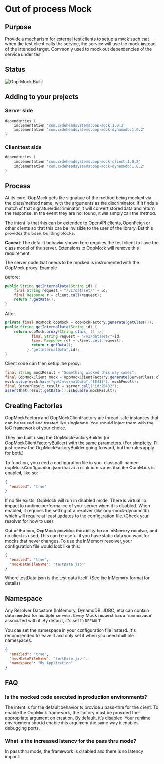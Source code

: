 # Out of process Mock

## Purpose

Provide a mechanism for external test clients to setup a mock such that when the
test client calls the service, the service will use the mock instead of the
intended target. Commonly used to mock out dependencies of the service under
test.

## Status
![Oop-Mock Build](https://github.com/wolpert/oop-mock/actions/workflows/gradle.yml/badge.svg)

## Adding to your projects

### Server side

```groovy
dependencies {
    implementation 'com.codeheadsystems:oop-mock:1.0.2'
    implementation 'com.codeheadsystems:oop-mock-dynamodb:1.0.2'
}
```

### Client test side

```groovy
dependencies {
    implementation 'com.codeheadsystems:oop-mock-client:1.0.2'
    implementation 'com.codeheadsystems:oop-mock-dynamodb:1.0.2'
}
```

## Process

At its core, OopMock gets the signature of the method being mocked via the
class/method name, with the arguments as the discriminator. If it finds a match
of that signature/discriminator, it will convert stored data and return the
response. In the event they are not found, it will simply call the method.

The intent is that this can be extended to OpenAPI clients, OpenFeign or other
clients so that this can be invisible to the user of the library. But this
provides the basic building blocks.

**Caveat**: The default behavior shown here requires the test client to have the
class model of the server. Extensions to OopMock will remove this requirement.

The server code that needs to be mocked is instrumented with the OopMock proxy.
Example

Before:

```java
public String getInternalData(String id) {
    final String request = "/v1/dataset/" + id;
    final Response r = client.call(request);
    return r.getData();
}
```

After

```java
private final OopMock oopMock = oopMockFactory.generate(getClass());
public String getInternalData(String id) {
    return oopMock.proxy(String.class, () ->{
            final String request = "/v1/dataset/"+id;
            final Response rdf = client.call(request);
            return r.getData();
          },"getInternalData",id);
}
```

Client code can then setup the proxy:

```java
final String mockResult = "Something wicked this way comes";
final OopMockClient mock = oppMockClientFactory.generate(ServerClass.class);
mock.setup(mock.hash("getInternalData","55432"), mockResult);
final ServerResult result = server.call("id:55432");
assertThat(result.getData()).isEqualTo(mockResult);
```

## Creating Factories

OopMockFactory and OopMockClientFactory are thread-safe instances that can be
reused and treated like singletons. You should inject them with the IoC
framework of your choice.

They are built using the OopMockFactoryBuilder (or OopMockClientFactoryBuilder)
with the same parameters. (For simplicity, I'll just review the
OopMockFactoryBuilder going forward, but the rules apply for both.)

To function, you need a configuration file in your classpath named
oopMockConfiguration.json that at a minimum states that the OomMock is enabled,
like so:

```json
{
  "enabled": "true"
}
```

If no file exists, OopMock will run in disabled mode. There is virtual no impact
to runtime performance of your server when it is disabled. When enabled, it
requires the setting of a resolver (like oop-mock-dynamodb) which will require
at least updates to the configuration file.
(Check your resolver for how to use)

Out of the box, OopMock provides the ability for an InMemory resolver, and no
client is used. This can be useful if you have static data you want for mocks
that never changes. To use the InMemory resolver, your configuration file would
look like this:

```json
{
  "enabled": "true",
  "mockDataFileName": "testData.json"
}
```

Where testData.json is the test data itself. (See the InMemory format for
details)

## Namespace

Any Resolver Datastore (InMemory, DynamoDB, JDBC, etc) can contain data needed
for multiple servers. Every Mock request has a 'namespace' associated with it.
By default, it's set to ```DEFAULT```

You can set the namespace in your configuration file instead. It's recommended
to leave it and only set it when you need multiple namespaces.

```json
{
  "enabled": "true",
  "mockDataFileName": "testData.json",
  "namespace": "My Application"
}
```

## FAQ

### Is the mocked code executed in production environments?

The intent is for the default behavior to provide a pass-thru for the client. To
enable the OopMock framework, the factory must be provided the appropriate
argument on creation. By default, it's disabled. Your runtime environment should
enable this argument the same way it enables debugging ports.

### What is the increased latency for the pass thru mode?

In pass thru mode, the framework is disabled and there is no latency impact.
